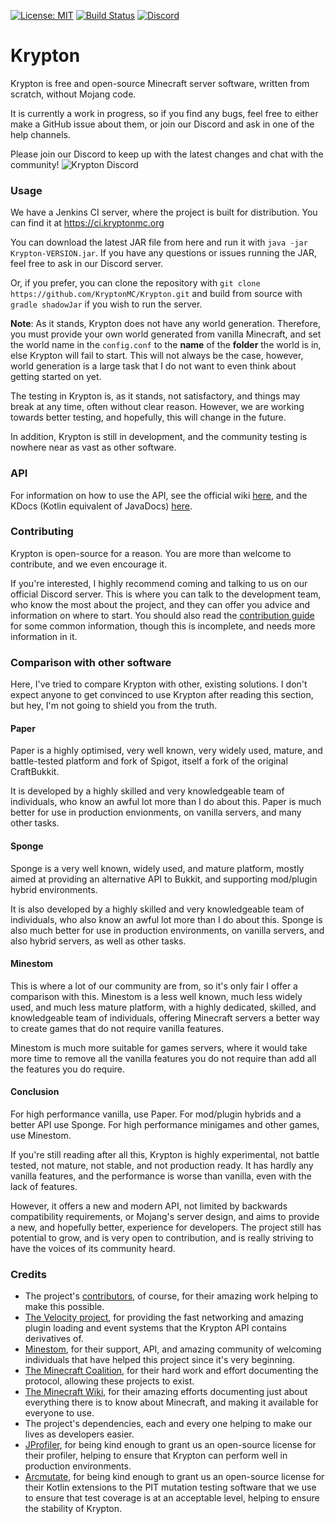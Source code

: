[![License: MIT](https://img.shields.io/badge/license-MIT-blue.svg)](LICENSE)
[![Build Status](https://img.shields.io/jenkins/build?jobUrl=https%3A%2F%2Fci.kryptonmc.org%2Fjob%2FKrypton)](https://ci.kryptonmc.org/job/Krypton)
[![Discord](https://img.shields.io/discord/815157416563834881?color=%237289da&label=discord)](https://discord.gg/4QuwYACDRX)

# Krypton

Krypton is free and open-source Minecraft server software, written from scratch, without Mojang code.

It is currently a work in progress, so if you find any bugs, feel free to either make a GitHub issue about them,
or join our Discord and ask in one of the help channels.

Please join our Discord to keep up with the latest changes and chat with the community!
![Krypton Discord](https://discordapp.com/api/guilds/815157416563834881/widget.png?style=banner3)

### Usage

We have a Jenkins CI server, where the project is built for distribution. You can find it at https://ci.kryptonmc.org

You can download the latest JAR file from here and run it with `java -jar Krypton-VERSION.jar`. If you have any questions or issues running the JAR,
feel free to ask in our Discord server.

Or, if you prefer, you can clone the repository with `git clone https://github.com/KryptonMC/Krypton.git`
and build from source with `gradle shadowJar` if you wish to run the server.

**Note**: As it stands, Krypton does not have any world generation. Therefore, you must provide your own world generated
from vanilla Minecraft, and set the world name in the `config.conf` to the **name** of the **folder** the world is in, else
Krypton will fail to start. This will not always be the case, however, world generation is a large task that I do not want
to even think about getting started on yet.

The testing in Krypton is, as it stands, not satisfactory, and things may break at any time, often without clear reason.
However, we are working towards better testing, and hopefully, this will change in the future.

In addition, Krypton is still in development, and the community testing is nowhere near as vast as other software.

### API

For information on how to use the API, see the official wiki [here](https://wiki.kryptonmc.org), and the
KDocs (Kotlin equivalent of JavaDocs) [here](https://docs.kryptonmc.org).

### Contributing

Krypton is open-source for a reason. You are more than welcome to contribute, and we even encourage it.

If you're interested, I highly recommend coming and talking to us on our official Discord server. This is where you can talk to the
development team, who know the most about the project, and they can offer you advice and information on where to start.
You should also read the [contribution guide](CONTRIBUTING.md) for some common information, though this is incomplete, and needs more
information in it.

### Comparison with other software
Here, I've tried to compare Krypton with other, existing solutions. I don't expect
anyone to get convinced to use Krypton after reading this section, but hey, I'm not
going to shield you from the truth.

#### Paper
Paper is a highly optimised, very well known, very widely used, mature, and
battle-tested platform and fork of Spigot, itself a fork of the original
CraftBukkit.

It is developed by a highly skilled and very knowledgeable team of individuals, who
know an awful lot more than I do about this. Paper is much better for use in
production envionments, on vanilla servers, and many other tasks.

#### Sponge
Sponge is a very well known, widely used, and mature platform, mostly aimed at
providing an alternative API to Bukkit, and supporting mod/plugin hybrid
environments.

It is also developed by a highly skilled and very knowledgeable team of individuals,
who also know an awful lot more than I do about this. Sponge is also much better
for use in production environments, on vanilla servers, and also hybrid servers, as
well as other tasks.

#### Minestom
This is where a lot of our community are from, so it's only fair I offer a comparison
with this. Minestom is a less well known, much less widely used, and much less mature
platform, with a highly dedicated, skilled, and knowledgeable team of individuals,
offering Minecraft servers a better way to create games that do not require vanilla
features.

Minestom is much more suitable for games servers, where it would take more time to
remove all the vanilla features you do not require than add all the features you do
require.

#### Conclusion
For high performance vanilla, use Paper. For mod/plugin hybrids and a better API use
Sponge. For high performance minigames and other games, use Minestom.

If you're still reading after all this, Krypton is highly experimental, not battle
tested, not mature, not stable, and not production ready. It has hardly any vanilla
features, and the performance is worse than vanilla, even with the lack of features.

However, it offers a new and modern API, not limited by backwards compatibility
requirements, or Mojang's server design, and aims to provide a new, and hopefully
better, experience for developers. The project still has potential to grow, and is
very open to contribution, and is really striving to have the voices of its community
heard.

### Credits

- The project's [contributors](https://github.com/KryptonMC/Krypton/graphs/contributors), of course, for their amazing work
helping to make this possible.
- [The Velocity project](https://velocitypowered.com/), for providing the fast networking and amazing plugin loading and event systems that the Krypton API contains derivatives of.
- [Minestom](https://minestom.net), for their support, API, and amazing community of welcoming individuals that have helped this project since it's very beginning.
- [The Minecraft Coalition](https://wiki.vg), for their hard work and effort documenting the protocol, allowing these projects to exist.
- [The Minecraft Wiki](https://minecraft.gamepedia.com), for their amazing efforts documenting just about everything
  there is to know about Minecraft, and making it available for everyone to use.
- The project's dependencies, each and every one helping to make our lives as developers easier.
- [JProfiler](https://www.ej-technologies.com/products/jprofiler/overview.html), for being kind enough to grant us an
  open-source license for their profiler, helping to ensure that Krypton can perform well in production environments.
- [Arcmutate](https://www.arcmutate.com/), for being kind enough to grant us an open-source license for their Kotlin extensions to the PIT mutation
  testing software that we use to ensure that test coverage is at an acceptable level, helping to ensure the stability of Krypton.
